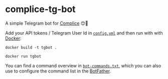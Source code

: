 # complice-tg-bot
A simple Telegram bot for [Complice](https://complice.co) 😊🐳

Add your API tokens / Telegram User Id in [`config.yml`](config.yml) and then run with with [Docker](https://docs.docker.com/get-started/):
``` console
docker build -t tgbot .
```
``` console
docker run tgbot
```

You can find a command overview in [`bot-commands.txt`](bot-commands.txt), which you can also use to configure the command list in the [BotFather](https://core.telegram.org/bots#3-how-do-i-create-a-bot).

